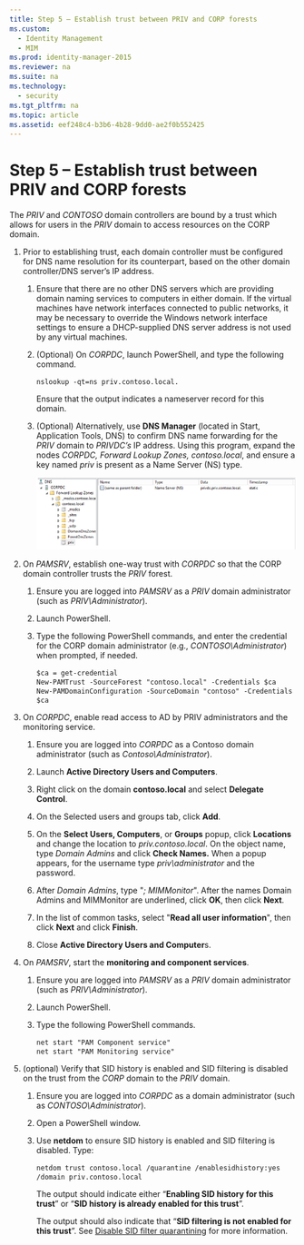```yaml
---
title: Step 5 – Establish trust between PRIV and CORP forests
ms.custom:
  - Identity Management
  - MIM
ms.prod: identity-manager-2015
ms.reviewer: na
ms.suite: na
ms.technology:
  - security
ms.tgt_pltfrm: na
ms.topic: article
ms.assetid: eef248c4-b3b6-4b28-9dd0-ae2f0b552425
---
```

# Step 5 – Establish trust between PRIV and CORP forests
The *PRIV* and *CONTOSO* domain controllers are bound by a trust which allows for users in the *PRIV* domain to access resources on the CORP domain.

1.  Prior to establishing trust, each domain controller must be configured for DNS name resolution for its counterpart, based on the other domain controller/DNS server’s IP address.

    1.  Ensure that there are no other DNS servers which are providing domain naming services to computers in either domain.  If the virtual machines have network interfaces connected to public networks, it may be necessary to override the Windows network interface settings to ensure a DHCP-supplied DNS server address is not used by any virtual machines.

    2.  (Optional) On *CORPDC*, launch PowerShell, and type the following command.

        ```
        nslookup -qt=ns priv.contoso.local.
        ```
        Ensure that the output indicates a nameserver record for this domain.

    3.  (Optional) Alternatively, use **DNS Manager** (located in Start, Application Tools, DNS) to confirm DNS name forwarding for the *PRIV* domain to *PRIVDC’s* IP address.  Using this program, expand the nodes *CORPDC, Forward Lookup Zones, contoso.local*, and ensure a key named *priv* is present as a Name Server (NS) type.

        ![](./media/PAM_GS_DNS_Manager.png)

2.  On *PAMSRV*, establish one-way trust with *CORPDC* so that the CORP domain controller trusts the *PRIV* forest.

    1.  Ensure you are logged into *PAMSRV* as a *PRIV* domain administrator (such as *PRIV\Administrator*).

    2.  Launch PowerShell.

    3.  Type the following PowerShell commands, and enter the credential for the CORP domain administrator (e.g., *CONTOSO\Administrator*) when prompted, if needed.

        ```
        $ca = get-credential
        New-PAMTrust -SourceForest "contoso.local" -Credentials $ca
        New-PAMDomainConfiguration -SourceDomain "contoso" -Credentials $ca
        ```

3.  On *CORPDC*, enable read access to AD by PRIV administrators and the monitoring service.

    1.  Ensure you are logged into *CORPDC* as a Contoso domain administrator (such as *Contoso\Administrator*).

    2.  Launch **Active Directory Users and Computers**.

    3.  Right click on the domain **contoso.local** and select **Delegate Control**.

    4.  On the Selected users and groups tab, click **Add**.

    5.  On the **Select Users, Computers**, or **Groups** popup, click **Locations** and change the location to *priv.contoso.local*.  On the object name, type *Domain Admins* and click **Check Names.** When a popup appears, for the username type *priv\administrator* and the password.

    6.  After *Domain Admins*, type "*; MIMMonitor*". After the names Domain Admins and MIMMonitor are underlined, click **OK**, then click **Next**.

    7.  In the list of common tasks, select "**Read all user information**", then click **Next** and click **Finish**.

    8.  Close **Active Directory Users and Computer**s.

4.  On *PAMSRV*, start the **monitoring and component services**.

    1.  Ensure you are logged into *PAMSRV* as a *PRIV* domain administrator (such as *PRIV\Administrator*).

    2.  Launch PowerShell.

    3.  Type the following PowerShell commands.

        ```
        net start "PAM Component service"
        net start "PAM Monitoring service"
        ```

5.  (optional) Verify that SID history is enabled and SID filtering is disabled on the trust from the *CORP* domain to the *PRIV* domain.

    1.  Ensure you are logged into *CORPDC* as a domain administrator (such as *CONTOSO\Administrator*).

    2.  Open a PowerShell window.

    3.  Use **netdom** to ensure SID history is enabled and SID filtering is disabled.  Type:

        ```
        netdom trust contoso.local /quarantine /enablesidhistory:yes /domain priv.contoso.local
        ```
        The output should indicate either “**Enabling SID history for this trust**” or “**SID history is already enabled for this trust**”.

        The output should also indicate that “**SID filtering is not enabled for this trust**”. See [Disable SID filter quarantining](http://technet.microsoft.com/library/cc772816.aspx)  for more information.
